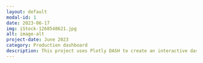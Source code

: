```yaml
---
layout: default
modal-id: 1
date: 2023-06-17
img: iStock-1268548621.jpg
alt: image-alt
project-date: June 2023
category: Production dashboard
description: This project uses Plotly DASH to create an interactive dashboard to view sugar consumption by region according to USDA data. https://github.com/chhendley/python_freelancer_page/blob/master/_posts/2023-06-17-Sugar-dashboard.markdown
---
```

